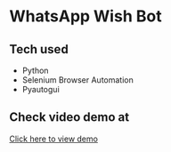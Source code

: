 # WhatsApp Wish Bot
## Tech used
* Python
* Selenium Browser Automation
* Pyautogui

## Check video demo at
[Click here to view demo](https://youtu.be/302cZx80xFY)